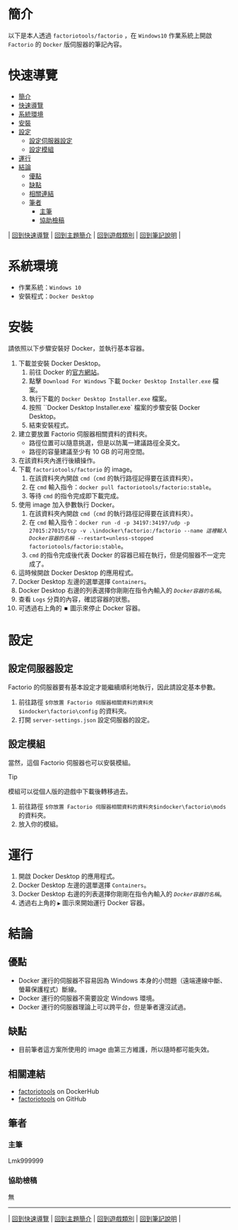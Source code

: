 # 簡介
以下是本人透過 `factoriotools/factorio` ，在 `Windows10` 作業系統上開啟 `Factorio` 的 `Docker` 版伺服器的筆記內容。


# 快速導覽

- [簡介](#簡介)
- [快速導覽](#快速導覽)
- [系統環境](#系統環境)
- [安裝](#安裝)
- [設定](#設定)
  - [設定伺服器設定](#設定伺服器設定)
  - [設定模組](#設定模組)
- [運行](#運行)
- [結論](#結論)
  - [優點](#優點)
  - [缺點](#缺點)
  - [相關連結](#相關連結)
  - [筆者](#筆者)
    - [主筆](#主筆)
    - [協助檢稿](#協助檢稿)


|
[回到快速導覽](#快速導覽)
|
[回到主題簡介](./Factorio.md)
|
[回到遊戲類別](../Game.md)
|
[回到筆記說明](.../README.md)
|


# 系統環境

+ 作業系統：`Windows 10`
+ 安裝程式：`Docker Desktop`


# 安裝
請依照以下步驟安裝好 Docker，並執行基本容器。

1. 下載並安裝 Docker Desktop。
   1. 前往 Docker 的[官方網站](https://www.docker.com/products/docker-desktop/)。
   2. 點擊 `Download For Windows` 下載 `Docker Desktop Installer.exe` 檔案。
   3. 執行下載的 `Docker Desktop Installer.exe` 檔案。
   4. 按照 ``Docker Desktop Installer.exe` 檔案的步驟安裝 Docker Desktop。
   5. 結束安裝程式。
2. 建立要放置 Factorio 伺服器相關資料的資料夾。
   +  路徑位置可以隨意挑選，但是以防萬一建議路徑全英文。
   +  路徑的容量建議至少有 10 GB 的可用空間。
3. 在該資料夾內進行後續操作。
4. 下載 `factoriotools/factorio` 的 image。
   1. 在該資料夾內開啟 `cmd`（`cmd` 的執行路徑記得要在該資料夾）。
   2. 在 `cmd` 輸入指令：`docker pull factoriotools/factorio:stable`。
   3. 等待 `cmd` 的指令完成即下載完成。
5. 使用 image 加入參數執行 Docker。
   1. 在該資料夾內開啟 `cmd`（`cmd` 的執行路徑記得要在該資料夾）。
   2. 在 `cmd` 輸入指令：`docker run -d -p 34197:34197/udp -p 27015:27015/tcp -v .\indocker\factorio:/factorio --name `*`這裡輸入Docker容器的名稱`*` --restart=unless-stopped factoriotools/factorio:stable`。
   3. `cmd` 的指令完成後代表 Docker 的容器已經在執行，但是伺服器不一定完成了。
6. 這時候開啟 Docker Desktop 的應用程式。
7. Docker Desktop 左邊的選單選擇 `Containers`。
8. Docker Desktop 右邊的列表選擇你剛剛在指令內輸入的 *`Docker容器的名稱`*。
9. 查看 `Logs` 分頁的內容，確認容器的狀態。
10. 可透過右上角的 `⏹️` 圖示來停止 Docker 容器。


# 設定

## 設定伺服器設定
Factorio 的伺服器要有基本設定才能繼續順利地執行，因此請設定基本參數。

1. 前往路徑 `$你放置 Factorio 伺服器相關資料的資料夾$indocker\factorio\config` 的資料夾。
2. 打開 `server-settings.json` 設定伺服器的設定。


## 設定模組
當然，這個 Factorio 伺服器也可以安裝模組。
> [!TIP]
> 模組可以從個人版的遊戲中下載後轉移過去。

1. 前往路徑 `$你放置 Factorio 伺服器相關資料的資料夾$indocker\factorio\mods` 的資料夾。
2. 放入你的模組。


# 運行

1. 開啟 Docker Desktop 的應用程式。
2. Docker Desktop 左邊的選單選擇 `Containers`。
3. Docker Desktop 右邊的列表選擇你剛剛在指令內輸入的 *`Docker容器的名稱`*。
4. 透過右上角的 `▶️` 圖示來開始運行 Docker 容器。


# 結論

## 優點

+ Docker 運行的伺服器不容易因為 Windows 本身的小問題（遠端連線中斷、螢幕保護程式）斷線。
+ Docker 運行的伺服器不需要設定 Windows 環境。
+ Docker 運行的伺服器理論上可以跨平台，但是筆者還沒試過。


## 缺點

- 目前筆者這方案所使用的 image 由第三方維護，所以隨時都可能失效。


## 相關連結

+ [factoriotools](https://hub.docker.com/r/factoriotools/factorio/) on DockerHub
+ [factoriotools](https://github.com/factoriotools/factorio-docker) on GitHub


## 筆者

### 主筆
Lmk999999


### 協助檢稿
無


---

|
[回到快速導覽](#快速導覽)
|
[回到主題簡介](./Factorio.md)
|
[回到遊戲類別](../Game.md)
|
[回到筆記說明](.../README.md)
|